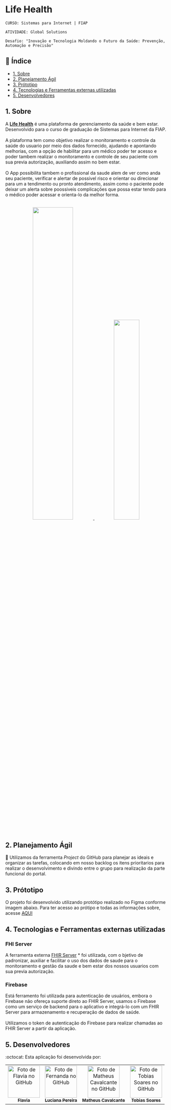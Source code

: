 # Life Health

`CURSO: Sistemas para Internet | FIAP`

`ATIVIDADE: Global Solutions`

`Desafio: "Inovação e Tecnologia Moldando o Futuro da Saúde: Prevenção, Automação e Precisão"`

## :page_facing_up: Índice

* [1. Sobre](#1-sobre)
* [2. Planejamento Ágil](#2-planejamento-ágil)
* [3. Prótotipo](#3-prótotipo)
* [4. Tecnologias e Ferramentas externas utilizadas](#4-tecnologias-e-ferramentas-externas-utilizadas)
* [5. Desenvolvedores](#5-desenvolvedores)

## 1. Sobre
A <b>[Life Health](https://life-health.vercel.app/)</b> é uma plataforma  de gerenciamento da saúde e bem estar. Desenvolvido para o curso de graduação de Sistemas para Internet da FIAP. </br></br>
A plataforma tem como objetivo realizar o monitoramento e controle da saúde do usuario por meio dos dados fornecido, ajudando e apontando melhorias, com a opção de habilitar para um médico poder ter acesso e poder tambem realizar o monitoramento e controle de seu paciente com sua previa autorização, auxiliando assim no bem estar. </br></br>
O App possibilita tambem o profissional da saude alem de ver como anda seu paciente, verificar e alertar de possivel risco e orientar ou direcionar para um a tendimento ou pronto atendimento, assim como o paciente pode deixar um alerta sobre poossiveis complicações que possa estar tendo para o médico poder acessar e orienta-lo da melhor forma. </br></br>

<div align="center">
  <a href="https://life-health.vercel.app/">
    <img width="50% alt="tela de login" src="https://github.com/matheus-poro/life-health/assets/37550557/37f4f9cb-30ee-40b1-843f-985241b7e5cf">
    <img width="40% alt="dashboard" src="https://github.com/matheus-poro/life-health/assets/37550557/4f30aa01-991f-425a-879e-894df4a4ad80">
  </a>
</div>

## 2. Planejamento Ágil
:memo:
Utilizamos da ferramenta _Project_ do GitHub para planejar as ideais e organizar as tarefas, colocando em nosso backlog os itens prioritarios para realizar o desenvolvimento e divindo entre o grupo para realização da parte funcional do portal.

## 3. Prótotipo

O projeto foi desenvolvido utilizando protótipo realizado no Figma conforme imagem abaixo. Para ter acesso ao prótipo e todas as informações sobre, acesse [AQUI](https://www.figma.com/file/moXR6GbkBEwn2xmTzrZjJA/Untitled-(Copy)?type=design&node-id=5%3A889&t=GRpwgYo4pvS1rj2B-1)


## 4. Tecnologias e Ferramentas externas utilizadas

### FHI Server
A ferramenta externa [FHIR Server](https://github.com/microsoft/fhir-server) * foi utilizada, com o bjetivo de padronizar, auxiliar e facilitar o uso dos dados de saude para o monitoramento e gestão da saude e bem estar dos nossos usuarios com sua previa autorização.

### Firebase
Está ferramento foi utilizada para autenticação de usuários, embora o Firebase não ofereça suporte direto ao FHIR Server, usamos o Firebase como um serviço de backend para o aplicativo e integrá-lo com um FHIR Server para armazenamento e recuperação de dados de saúde.</br></br>
Utilizamos o token de autenticação do Firebase para realizar chamadas ao FHIR Server a partir da aplicação.


## 5. Desenvolvedores
:octocat:
Esta aplicação foi desenvolvida por:

<table align="center">
  <tr>
    <td align="center">
      <a href="https://github.com/flavialbraz" target="_blank">
        <img src="https://avatars.githubusercontent.com/u/78583429?v=4" width="100px;" alt="Foto de Flavia no GitHub"/><br>
        <sub>
          <b>Flavia </b>
        </sub>
      </a>
    </td>
     <td align="center">
      <a href="https://github.com/luciana-pereira" target="_blank">
        <img src="https://avatars.githubusercontent.com/u/37550557?v=4" width="100px;" alt="Foto de Fernanda no GitHub"/><br>
        <sub>
          <b>Luciana Pereira</b>
        </sub>
      </a>
    </td>
    <td align="center">
      <a href="https://github.com/matheus-poro" target="_blank">
        <img src="https://avatars.githubusercontent.com/u/111644802?v=4" width="100px;" alt="Foto de Matheus Cavalcante no GitHub"/><br>
        <sub>
          <b>Matheus Cavalcante</b>
        </sub>
      </a>
    </td>
    <td align="center">
      <a href="https://github.com/TobiasGustavo" target="_blank">
        <img src="https://avatars.githubusercontent.com/u/88210620?v=4" width="100px;" alt="Foto de Tobias Soares no GitHub"/><br>
        <sub>
          <b>Tobias Soares</b>
        </sub>
      </a>
    </td>
  </tr>
</table>
